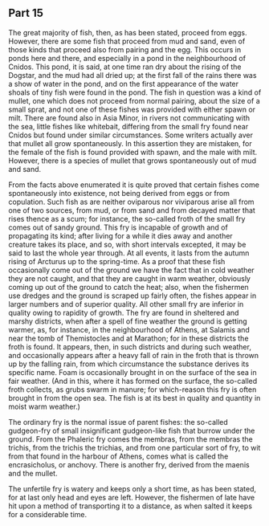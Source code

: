 ## Part 15

The great majority of fish, then, as has been stated, proceed from eggs.
However, there are some fish that proceed from mud and sand, even of those kinds that proceed also from pairing and the egg.
This occurs in ponds here and there, and especially in a pond in the neighbourhood of Cnidos.
This pond, it is said, at one time ran dry about the rising of the Dogstar, and the mud had all dried up; at the first fall of the rains there was a show of water in the pond, and on the first appearance of the water shoals of tiny fish were found in the pond.
The fish in question was a kind of mullet, one which does not proceed from normal pairing, about the size of a small sprat, and not one of these fishes was provided with either spawn or milt.
There are found also in Asia Minor, in rivers not communicating with the sea, little fishes like whitebait, differing from the small fry found near Cnidos but found under similar circumstances.
Some writers actually aver that mullet all grow spontaneously.
In this assertion they are mistaken, for the female of the fish is found provided with spawn, and the male with milt.
However, there is a species of mullet that grows spontaneously out of mud and sand.

From the facts above enumerated it is quite proved that certain fishes come spontaneously into existence, not being derived from eggs or from copulation.
Such fish as are neither oviparous nor viviparous arise all from one of two sources, from mud, or from sand and from decayed matter that rises thence as a scum; for instance, the so-called froth of the small fry comes out of sandy ground.
This fry is incapable of growth and of propagating its kind; after living for a while it dies away and another creature takes its place, and so, with short intervals excepted, it may be said to last the whole year through.
At all events, it lasts from the autumn rising of Arcturus up to the spring-time.
As a proof that these fish occasionally come out of the ground we have the fact that in cold weather they are not caught, and that they are caught in warm weather, obviously coming up out of the ground to catch the heat; also, when the fishermen use dredges and the ground is scraped up fairly often, the fishes appear in larger numbers and of superior quality.
All other small fry are inferior in quality owing to rapidity of growth.
The fry are found in sheltered and marshy districts, when after a spell of fine weather the ground is getting warmer, as, for instance, in the neighbourhood of Athens, at Salamis and near the tomb of Themistocles and at Marathon; for in these districts the froth is found.
It appears, then, in such districts and during such weather, and occasionally appears after a heavy fall of rain in the froth that is thrown up by the falling rain, from which circumstance the substance derives its specific name.
Foam is occasionally brought in on the surface of the sea in fair weather.
(And in this, where it has formed on the surface, the so-called froth collects, as grubs swarm in manure; for which-reason this fry is often brought in from the open sea.
The fish is at its best in quality and quantity in moist warm weather.)

The ordinary fry is the normal issue of parent fishes: the so-called gudgeon-fry of small insignificant gudgeon-like fish that burrow under the ground.
From the Phaleric fry comes the membras, from the membras the trichis, from the trichis the trichias, and from one particular sort of fry, to wit from that found in the harbour of Athens, comes what is called the encrasicholus, or anchovy.
There is another fry, derived from the maenis and the mullet.

The unfertile fry is watery and keeps only a short time, as has been stated, for at last only head and eyes are left.
However, the fishermen of late have hit upon a method of transporting it to a distance, as when salted it keeps for a considerable time.

